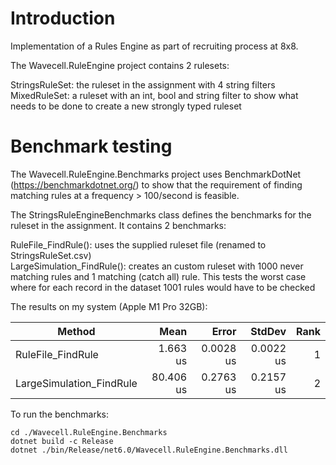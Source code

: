 # Introduction

Implementation of a Rules Engine as part of recruiting process at 8x8.

The Wavecell.RuleEngine project contains 2 rulesets:

StringsRuleSet: the ruleset in the assignment with 4 string filters  
MixedRuleSet: a ruleset with an int, bool and string filter to show what needs to be done to create a new strongly typed ruleset  

# Benchmark testing

The Wavecell.RuleEngine.Benchmarks project uses BenchmarkDotNet (https://benchmarkdotnet.org/) to show that the requirement of finding matching rules at a frequency > 100/second is feasible. 

The StringsRuleEngineBenchmarks class defines the benchmarks for the ruleset in the assignment. It contains 2 benchmarks:

RuleFile_FindRule(): uses the supplied ruleset file (renamed to StringsRuleSet.csv)  
LargeSimulation_FindRule(): creates an custom ruleset with 1000 never matching rules and 1 matching (catch all) rule. This tests the worst case where for each record in the dataset 1001 rules would have to be checked

The results on my system (Apple M1 Pro 32GB):

|                   Method |      Mean |     Error |    StdDev | Rank |
|------------------------- |----------:|----------:|----------:|-----:|
|        RuleFile_FindRule |  1.663 us | 0.0028 us | 0.0022 us |    1 |
| LargeSimulation_FindRule | 80.406 us | 0.2763 us | 0.2157 us |    2 |

To run the benchmarks:

```shell
cd ./Wavecell.RuleEngine.Benchmarks
dotnet build -c Release
dotnet ./bin/Release/net6.0/Wavecell.RuleEngine.Benchmarks.dll
```